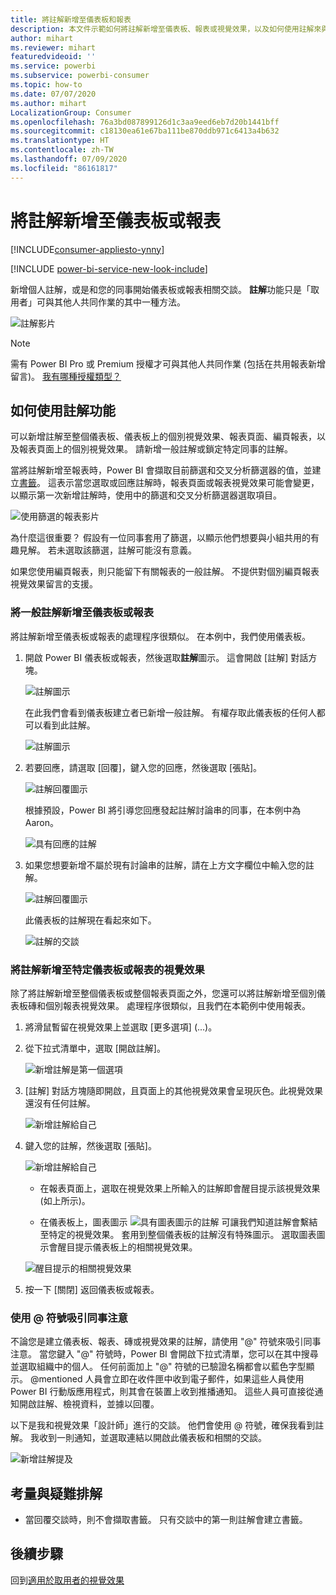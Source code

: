 ```yaml
---
title: 將註解新增至儀表板和報表
description: 本文件示範如何將註解新增至儀表板、報表或視覺效果，以及如何使用註解來與共同作業者交談。
author: mihart
ms.reviewer: mihart
featuredvideoid: ''
ms.service: powerbi
ms.subservice: powerbi-consumer
ms.topic: how-to
ms.date: 07/07/2020
ms.author: mihart
LocalizationGroup: Consumer
ms.openlocfilehash: 76a3bd087899126d1c3aa9eed6eb7d20b1441bff
ms.sourcegitcommit: c18130ea61e67ba111be870ddb971c6413a4b632
ms.translationtype: HT
ms.contentlocale: zh-TW
ms.lasthandoff: 07/09/2020
ms.locfileid: "86161817"
---
```

# <a name="add-comments-to-a-dashboard-or-report"></a>將註解新增至儀表板或報表

[!INCLUDE[consumer-appliesto-ynny](../includes/consumer-appliesto-ynny.md)]

[!INCLUDE [power-bi-service-new-look-include](../includes/power-bi-service-new-look-include.md)]

新增個人註解，或是和您的同事開始儀表板或報表相關交談。 **註解**功能只是「取用者」可與其他人共同作業的其中一種方法。 

![註解影片](media/end-user-comment/comment.gif)

> [!NOTE]
> 需有 Power BI Pro 或 Premium 授權才可與其他人共同作業 (包括在共用報表新增留言)。 [我有哪種授權類型？](end-user-license.md)

## <a name="how-to-use-the-comments-feature"></a>如何使用註解功能
可以新增註解至整個儀表板、儀表板上的個別視覺效果、報表頁面、編頁報表，以及報表頁面上的個別視覺效果。 請新增一般註解或鎖定特定同事的註解。  

當將註解新增至報表時，Power BI 會擷取目前篩選和交叉分析篩選器的值，並建立[書籤](end-user-bookmarks.md)。 這表示當您選取或回應註解時，報表頁面或報表視覺效果可能會變更，以顯示第一次新增註解時，使用中的篩選和交叉分析篩選器選取項目。  

![使用篩選的報表影片](media/end-user-comment/power-bi-comment.gif)

為什麼這很重要？ 假設有一位同事套用了篩選，以顯示他們想要與小組共用的有趣見解。 若未選取該篩選，註解可能沒有意義。

如果您使用編頁報表，則只能留下有關報表的一般註解。  不提供對個別編頁報表視覺效果留言的支援。

### <a name="add-a-general-comment-to-a-dashboard-or-report"></a>將一般註解新增至儀表板或報表
將註解新增至儀表板或報表的處理程序很類似。  在本例中，我們使用儀表板。 

1. 開啟 Power BI 儀表板或報表，然後選取**註解**圖示。 這會開啟 [註解] 對話方塊。

    ![註解圖示](media/end-user-comment/power-bi-comments-icon.png)

    在此我們會看到儀表板建立者已新增一般註解。  有權存取此儀表板的任何人都可以看到此註解。

    ![註解圖示](media/end-user-comment/power-bi-first-comment.png)

2. 若要回應，請選取 [回覆]，鍵入您的回應，然後選取 [張貼]。  

    ![註解回覆圖示](media/end-user-comment/power-bi-comments-reply.png)

    根據預設，Power BI 將引導您回應發起註解討論串的同事，在本例中為 Aaron。 

    ![具有回應的註解](media/end-user-comment/power-bi-respond.png)

 3. 如果您想要新增不屬於現有討論串的註解，請在上方文字欄位中輸入您的註解。

    ![註解回覆圖示](media/end-user-comment/power-bi-new-commenting.png)

    此儀表板的註解現在看起來如下。

    ![註解的交談](media/end-user-comment/power-bi-conversation.png)

### <a name="add-a-comment-to-a-specific-dashboard-or-report-visual"></a>將註解新增至特定儀表板或報表的視覺效果
除了將註解新增至整個儀表板或整個報表頁面之外，您還可以將註解新增至個別儀表板磚和個別報表視覺效果。 處理程序很類似，且我們在本範例中使用報表。

1. 將滑鼠暫留在視覺效果上並選取 [更多選項] (...)。    
2. 從下拉式清單中，選取 [開啟註解]。

    ![新增註解是第一個選項](media/end-user-comment/power-bi-comment-reports.png)  

3.  [註解] 對話方塊隨即開啟，且頁面上的其他視覺效果會呈現灰色。此視覺效果還沒有任何註解。 

    ![新增註解給自己](media/end-user-comment/power-bi-comments-column.png)  

4. 鍵入您的註解，然後選取 [張貼]。

    ![新增註解給自己](media/end-user-comment/power-bi-comment-logistics.png)  

    - 在報表頁面上，選取在視覺效果上所輸入的註解即會醒目提示該視覺效果 (如上所示)。

    - 在儀表板上，圖表圖示 ![具有圖表圖示的註解](media/end-user-comment/power-bi-comment-chart-icon.png) 可讓我們知道註解會繫結至特定的視覺效果。 套用到整個儀表板的註解沒有特殊圖示。 選取圖表圖示會醒目提示儀表板上的相關視覺效果。
    

    ![醒目提示的相關視覺效果](media/end-user-comment/power-bi-highlight.png)

5. 按一下 [關閉] 返回儀表板或報表。

### <a name="get-your-colleagues-attention-by-using-the--sign"></a>使用 @ 符號吸引同事注意
不論您是建立儀表板、報表、磚或視覺效果的註解，請使用 "\@" 符號來吸引同事注意。  當您鍵入 "\@" 符號時，Power BI 會開啟下拉式清單，您可以在其中搜尋並選取組織中的個人。 任何前面加上 "\@" 符號的已驗證名稱都會以藍色字型顯示。 @mentioned 人員會立即在收件匣中收到電子郵件，如果這些人員使用 Power BI 行動版應用程式，則其會在裝置上收到推播通知。 這些人員可直接從通知開啟註解、檢視資料，並據以回覆。

以下是我和視覺效果「設計師」進行的交談。 他們會使用 @ 符號，確保我看到註解。 我收到一則通知，並選取連結以開啟此儀表板和相關的交談。  

![新增註解提及](media/end-user-comment/power-bi-comment-convo.png)  

## <a name="considerations-and-troubleshooting"></a>考量與疑難排解

- 當回覆交談時，則不會擷取書籤。 只有交談中的第一則註解會建立書籤。

## <a name="next-steps"></a>後續步驟
回到[適用於取用者的視覺效果](end-user-visualizations.md)    
<!--[Select a visualization to open a report](end-user-open-report.md)-->
